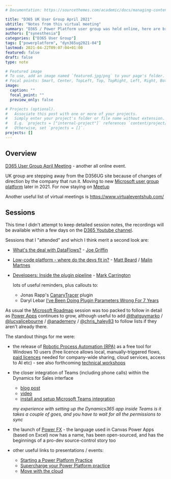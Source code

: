 ```yaml
---
# Documentation: https://sourcethemes.com/academic/docs/managing-content/

title: "D365 UK User Group April 2021"
ubtitle: "Notes from this virtual meeting"
summary: "D365 / Power Platform user group was held online, here are brief notes on my experience of the day"
authors: ["synesthesia"]
categories: ["D365 User Group"]
tags: ["powerplatform", "dyn365ug2021-04"]
lastmod: 2021-04-22T09:07:04+01:00
featured: false
draft: false
type: note

# Featured image
# To use, add an image named `featured.jpg/png` to your page's folder.
# Focal points: Smart, Center, TopLeft, Top, TopRight, Left, Right, BottomLeft, Bottom, BottomRight.
image:
  caption: ""
  focal_point: ""
  preview_only: false

# Projects (optional).
#   Associate this post with one or more of your projects.
#   Simply enter your project's folder or file name without extension.
#   E.g. `projects = ["internal-project"]` references `content/project/deep-learning/index.md`.
#   Otherwise, set `projects = []`.
projects: []
---
```

## Overview

[D365 User Group April Meeting](https://d365uguk-22-apr-2021.sessionize.com/schedule) - another all online event.

UK group are stepping away from the D356UG site because of changes of direction by the company that run it. Moving to new [Microsoft user group platform](https://community.dynamics.com/usergroup/united-kingdom-dynamics-365-user-group/) later in 2021. For now staying on [Meetup](https://meetup.com/d365ppug)

Another useful list of virtual meetings is https://www.virtualeventshub.com/

## Sessions

This time I didn't attempt to keep detailed  session notes, the recordings will be available within a few days on the [D365 Youtube channel](https://youtube.com/d365ug).

Sessions that I "attended" and which I think merit a second look are:

- [What's the deal with DataFlows?](https://d365uguk-22-apr-2021.sessionize.com/session/244190) - [Joe Griffin](https://crmchap.co.uk/)
- [Low-code platform - where do the devs fit in?](https://d365uguk-22-apr-2021.sessionize.com/session/249151) - [Matt Beard](https://www.linkedin.com/in/mattbeard7/) / [Malin Martnes](https://malindonosomartnes.com/)
- [Developers: Inside the plugin pipeline](https://d365uguk-22-apr-2021.sessionize.com/session/246041) - [Mark Carrington](https://markcarrington.dev/)

   lots of useful reminders, plus callouts to:
   - Jonas Rapp's [CanaryTracer](https://gist.github.com/rappen/b1aa858f0597f7cad0f6e301673a75b8) plugin
   - Daryl Lebar [I’ve Been Doing Plugin Parameters Wrong For 7 Years](https://dotnetdust.blogspot.com/2017/03/ive-been-doing-plugin-parameters-wrong.html)

As usual the [Microsoft Roadmap](https://d365uguk-22-apr-2021.sessionize.com/session/250184) session was too packed to follow in detail as [Power Apps](https://docs.microsoft.com/en-us/powerapps/) continues to grow, although useful to add [@thatguymarko](https://twitter.com/thatguymarko) / [@lucyalicebourne](https://twitter.com/lucyalicebourne) / [@anademeny](https://twitter.com/anademeny) / [@chris_haley83](https://twitter.com/chris_haley83) to follow lists if they aren't already there.

The standout things for me were:
- the release of [Robotic Process Automation (RPA)](https://flow.microsoft.com/en-us/robotic-process-automation/) as a free tool for Windows 10 users (free licence allows local, manually-triggered flows, [paid licences](https://flow.microsoft.com/en-us/pricing/) needed for company-wide sharing, cloud services, access to AI etc)  - see also forthcoming [technical workshops](https://www.microsoftevents.com/profile/web/index.cfm?PKwebID=0x2117456abcd)
- the closer integration of Teams (including phone calls) within the Dynamics for Sales interface
   -  [blog post](https://cloudblogs.microsoft.com/dynamics365/bdm/2021/03/02/dynamics-365-and-microsoft-teams-extend-collaboration-across-teams/)
   -  [video](https://youtu.be/SlS27nOWtsA)
   -  [install and setup Microsoft Teams integration](https://docs.microsoft.com/en-us/dynamics365/teams-integration/teams-install-app)

    *my experience with setting up the Dynamics365 app inside Teams is it takes a couple of goes, and you have to wait for all the permissions to sync*
- the launch of [Power FX](https://powerapps.microsoft.com/en-us/blog/what-is-microsoft-power-fx/) - the language used in Canvas Power Apps (based on Excel) now has a name, has been open-sourced, and has the beginnings of a pro-dev source-control story too
- other useful links to presentations / events:
    - [Starting a Power Platform Practice](https://www.linkedin.com/smart-links/AQFvi9itgoUKiw/a6db6779-9e75-4843-b45e-b1cfc19815c7)
    - [Supercharge your Power Platform practice](https://www.microsoftevents.com/profile/form/index.cfm?PKformID=0x11859136abcd)
    - [Move with the cloud](https://www.linkedin.com/smart-links/AQFiRBvwLJtt0Q/d44b6e00-bbea-4d31-ac00-af9336ded435)
